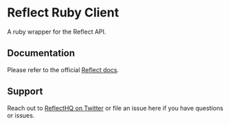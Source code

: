 # Reflect Ruby Client

A ruby wrapper for the Reflect API.

## Documentation

Please refer to the official [Reflect
docs](https://reflect.io/docs/clients/ruby).

## Support

Reach out to [ReflectHQ on Twitter](https://twitter.com/reflecthq) or file an
issue here if you have questions or issues.
